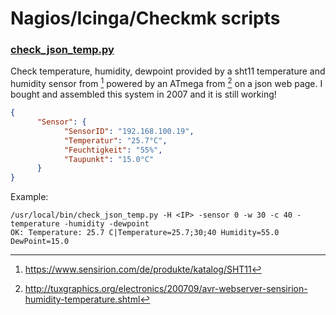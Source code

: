 Nagios/Icinga/Checkmk scripts
==============


### [check_json_temp.py](check_json_temp.py)

Check temperature, humidity, dewpoint provided by a sht11 temperature and humidity sensor from [^1] powered by an ATmega from [^2] on a json web page. I bought and assembled this system in 2007 and it is still working!

```json
{
      "Sensor": {
            "SensorID": "192.168.100.19",
            "Temperatur": "25.7°C",
            "Feuchtigkeit": "55%",
            "Taupunkt": "15.0°C"
      }
}
```
Example:
```console
/usr/local/bin/check_json_temp.py -H <IP> -sensor 0 -w 30 -c 40 -temperature -humidity -dewpoint
OK: Temperature: 25.7 C|Temperature=25.7;30;40 Humidity=55.0 DewPoint=15.0
```

[^1]: https://www.sensirion.com/de/produkte/katalog/SHT11
[^2]: http://tuxgraphics.org/electronics/200709/avr-webserver-sensirion-humidity-temperature.shtml
